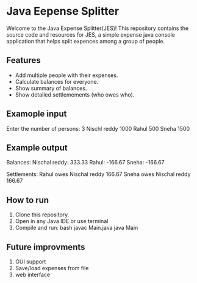 # Java Eepense Splitter

Welcome to the Java Expense Splitter(JES)! This repository contains the source code and resources for JES, a simple expense java console application that helps split expences among a group of people.

## Features

- Add multiple people with their expenses.
- Calculate balances for everyone.
- Show summary of balances.
- Show detailed settlemements (who owes who).

## Examople input

Enter the number of persons: 3
Nischl reddy 1000
Rahul 500
Sneha 1500

## Example output

Balances: Nischal reddy: 333.33 Rahul: -166.67 Sneha: -166.67

Settlements: Rahul owes Nischal reddy 166.67
Sneha owes Nischal reddy 166.67

## How to run
1. Clone this repository.
2. Open in any Java IDE or use terminal
3. Compile and run:
bash
javac Main.java
java Main

## Future improvments
1. GUI support
2. Save/load expenses from file
3. web interface
